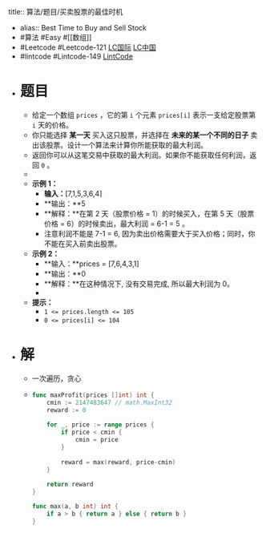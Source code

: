 title:: 算法/题目/买卖股票的最佳时机

- alias:: Best Time to Buy and Sell Stock
- #算法 #Easy #[[数组]]
- #Leetcode #Leetcode-121 [LC国际](https://leetcode.com/problems/best-time-to-buy-and-sell-stock/) [LC中国](https://leetcode-cn.com/problems/best-time-to-buy-and-sell-stock/)
- #lintcode #Lintcode-149 [LintCode](https://www.lintcode.com/problem/149/)
- # 题目
	- 给定一个数组 `prices` ，它的第 `i` 个元素 `prices[i]` 表示一支给定股票第 `i` 天的价格。
	- 你只能选择 **某一天** 买入这只股票，并选择在 **未来的某一个不同的日子** 卖出该股票。设计一个算法来计算你所能获取的最大利润。
	- 返回你可以从这笔交易中获取的最大利润。如果你不能获取任何利润，返回 `0` 。
	-
	- **示例 1：**
		- **输入：**[7,1,5,3,6,4]
		- **输出：**5
		- **解释：**在第 2 天（股票价格 = 1）的时候买入，在第 5 天（股票价格 = 6）的时候卖出，最大利润 = 6-1 = 5 。
		- 注意利润不能是 7-1 = 6, 因为卖出价格需要大于买入价格；同时，你不能在买入前卖出股票。
	- **示例 2：**
		- **输入：**prices = [7,6,4,3,1]
		- **输出：**0
		- **解释：**在这种情况下, 没有交易完成, 所以最大利润为 0。
		-
	- **提示：**
		- `1 <= prices.length <= 105`
		- `0 <= prices[i] <= 104`
- # 解
	- 一次遍历，贪心
	- ```go
	  func maxProfit(prices []int) int {
	      cmin := 2147483647 // math.MaxInt32
	      reward := 0
	      
	      for _, price := range prices {
	          if price < cmin {
	              cmin = price
	          }
	          
	          reward = max(reward, price-cmin)
	      }
	      
	      return reward
	  }
	  
	  func max(a, b int) int {
	      if a > b { return a } else { return b }
	  }
	  ```